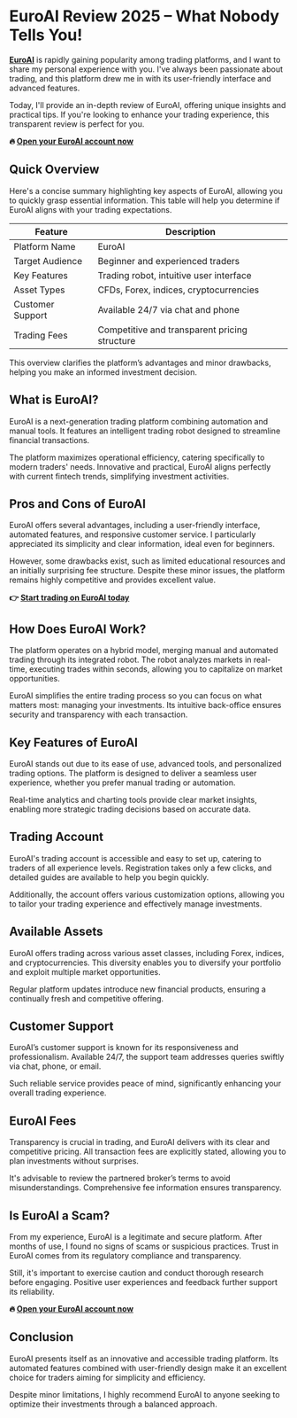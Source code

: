 
# EuroAI Review 2025 – What Nobody Tells You!

**[EuroAI](https://traderboltai.com/?language=en&n=euroai&p=EuroAI&ref=g.baba)** is rapidly gaining popularity among trading platforms, and I want to share my personal experience with you. I've always been passionate about trading, and this platform drew me in with its user-friendly interface and advanced features.

Today, I'll provide an in-depth review of EuroAI, offering unique insights and practical tips. If you're looking to enhance your trading experience, this transparent review is perfect for you.

**🔥 [Open your EuroAI account now](https://traderboltai.com/?language=en&n=euroai&p=EuroAI&ref=g.baba)**

## Quick Overview
Here's a concise summary highlighting key aspects of EuroAI, allowing you to quickly grasp essential information. This table will help you determine if EuroAI aligns with your trading expectations.

| Feature               | Description                                          |
|-----------------------|------------------------------------------------------|
| Platform Name         | EuroAI                                               |
| Target Audience       | Beginner and experienced traders                     |
| Key Features          | Trading robot, intuitive user interface              |
| Asset Types           | CFDs, Forex, indices, cryptocurrencies               |
| Customer Support      | Available 24/7 via chat and phone                    |
| Trading Fees          | Competitive and transparent pricing structure        |

This overview clarifies the platform’s advantages and minor drawbacks, helping you make an informed investment decision.

## What is EuroAI?
EuroAI is a next-generation trading platform combining automation and manual tools. It features an intelligent trading robot designed to streamline financial transactions.

The platform maximizes operational efficiency, catering specifically to modern traders' needs. Innovative and practical, EuroAI aligns perfectly with current fintech trends, simplifying investment activities.

## Pros and Cons of EuroAI
EuroAI offers several advantages, including a user-friendly interface, automated features, and responsive customer service. I particularly appreciated its simplicity and clear information, ideal even for beginners.

However, some drawbacks exist, such as limited educational resources and an initially surprising fee structure. Despite these minor issues, the platform remains highly competitive and provides excellent value.

**👉 [Start trading on EuroAI today](https://traderboltai.com/?language=en&n=euroai&p=EuroAI&ref=g.baba)**

## How Does EuroAI Work?
The platform operates on a hybrid model, merging manual and automated trading through its integrated robot. The robot analyzes markets in real-time, executing trades within seconds, allowing you to capitalize on market opportunities.

EuroAI simplifies the entire trading process so you can focus on what matters most: managing your investments. Its intuitive back-office ensures security and transparency with each transaction.

## Key Features of EuroAI
EuroAI stands out due to its ease of use, advanced tools, and personalized trading options. The platform is designed to deliver a seamless user experience, whether you prefer manual trading or automation.

Real-time analytics and charting tools provide clear market insights, enabling more strategic trading decisions based on accurate data.

## Trading Account
EuroAI's trading account is accessible and easy to set up, catering to traders of all experience levels. Registration takes only a few clicks, and detailed guides are available to help you begin quickly.

Additionally, the account offers various customization options, allowing you to tailor your trading experience and effectively manage investments.

## Available Assets
EuroAI offers trading across various asset classes, including Forex, indices, and cryptocurrencies. This diversity enables you to diversify your portfolio and exploit multiple market opportunities.

Regular platform updates introduce new financial products, ensuring a continually fresh and competitive offering.

## Customer Support
EuroAI’s customer support is known for its responsiveness and professionalism. Available 24/7, the support team addresses queries swiftly via chat, phone, or email.

Such reliable service provides peace of mind, significantly enhancing your overall trading experience.

## EuroAI Fees
Transparency is crucial in trading, and EuroAI delivers with its clear and competitive pricing. All transaction fees are explicitly stated, allowing you to plan investments without surprises.

It's advisable to review the partnered broker’s terms to avoid misunderstandings. Comprehensive fee information ensures transparency.

## Is EuroAI a Scam?
From my experience, EuroAI is a legitimate and secure platform. After months of use, I found no signs of scams or suspicious practices. Trust in EuroAI comes from its regulatory compliance and transparency.

Still, it's important to exercise caution and conduct thorough research before engaging. Positive user experiences and feedback further support its reliability.

**🔥 [Open your EuroAI account now](https://traderboltai.com/?language=en&n=euroai&p=EuroAI&ref=g.baba)**

## Conclusion
EuroAI presents itself as an innovative and accessible trading platform. Its automated features combined with user-friendly design make it an excellent choice for traders aiming for simplicity and efficiency.

Despite minor limitations, I highly recommend EuroAI to anyone seeking to optimize their investments through a balanced approach.
